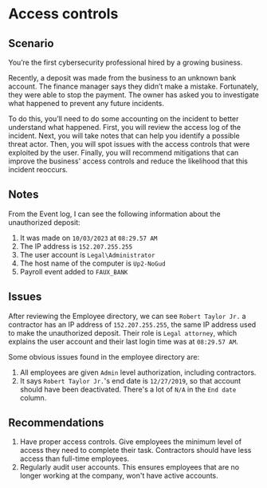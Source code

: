 # Access controls

## Scenario

You’re the first cybersecurity professional hired by a growing business.

Recently, a deposit was made from the business to an unknown bank account. 
The finance manager says they didn’t make a mistake. 
Fortunately, they were able to stop the payment. 
The owner has asked you to investigate what happened to prevent any future incidents.

To do this, you’ll need to do some accounting on the incident to better understand what happened. 
First, you will review the access log of the incident. 
Next, you will take notes that can help you identify a possible threat actor. 
Then, you will spot issues with the access controls that were exploited by the user. 
Finally, you will recommend mitigations that can improve the business' access controls and reduce the likelihood that this incident reoccurs.

## Notes

From the Event log, I can see the following information about the unauthorized deposit:
1. It was made on `10/03/2023` at `08:29.57 AM`
2. The IP address is `152.207.255.255`
3. The user account is `Legal\Administrator`
4. The host name of the computer is `Up2-NoGud`
5. Payroll event added to `FAUX_BANK`

## Issues

After reviewing the Employee directory, we can see `Robert Taylor Jr.` a contractor has an IP address of `152.207.255.255`, the same IP address used to make the unauthorized deposit. 
Their role is `Legal attorney`, which explains the user account and their last login time was at `08:29.57 AM`. 

Some obvious issues found in the employee directory are:
1. All employees are given `Admin` level authorization, including contractors.
2. It says `Robert Taylor Jr.`'s end date is `12/27/2019`, so that account should have been deactivated. There's a lot of `N/A` in the `End date` column. 

## Recommendations

1. Have proper access controls. Give employees the minimum level of access they need to complete their task. Contractors should have less access than full-time employees. 
2. Regularly audit user accounts. This ensures employees that are no longer working at the company, won't have active accounts. 
